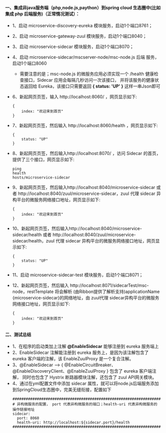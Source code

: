 
#### 一、集成非java服务端（php,node.js,paython）到spring cloud 生态圈中(比如集成 php 后端服务)（正常情况测试）：
	 
 * 1、启动 microservice-discovery-eureka 模块服务，启动1个端口8761；
 * 2、启动 microservice-gateway-zuul 模块服务，启动1个端口8040；
 * 3、启动 microservice-sidecar 模块服务，启动1个端口8070；
 * 4、启动  microservice-sidecar/mscserver-node/msc-node.js 后端 服务，启动1个端口8060
    + 需要注意的是；msc-node.js 的微服务应用必须实现一个 /health 健康检查接口，Sidecar 应用会每隔几秒访问一次该接口，
    并将该服务的健康状态返回给 Eureka，该接口只需要返回 **{ status: 'UP' }** 这样一串Json即可
 * 6、新起网页页签，输入 http://localhost:8060/ ，网页显示如下:
    ```
    {
        index: "欢迎来到首页"
    }
    ```
      
 * 7、新起网页页签，然后输入 http://localhost:8060/health ，网页显示如下:
     ```
     {
         status: "UP"
     }
     ```
 * 8、新起网页页签，然后输入http://localhost:8070/ ，访问 Sidecar 的首页，提供了三个接口，网页显示如下:
      ```
      ping
      health
      hosts/microservice-sidecar
      ```
 * 9、新起网页页签，然后输入http://localhost:8040/microservice-sidecar 或者 http://localhost:8040/zuul/microservice-sidecar，zuul 代理  sidecar 异构平台的微服务网络接口地址，网页显示如下:
     ```
     {
         index: "欢迎来到首页"
     }
     ```
 * 10、新起网页页签，然后输入http://localhost:8040/microservice-sidecar/health 或者 http://localhost:8040/zuul/microservice-sidecar/health，zuul 代理 sidecar 异构平台的微服务网络接口地址，网页显示如下:
     ```
     {
         status: "UP"
     }
     ```
 * 11、启动 microservice-sidecar-test 模块服务，启动1个端口8071；
 * 12、新起网页页签，然后输入 http://localhost:8071/sidecarTest/msc-node，restTemplate 将会解析 (由Ribbon提供了解析支持)applicationName {microservice-sidecar}的网络地址，由 zuul代理 sidecar异构平台的微服务网络接口地址，网页显示如下:
     ```
     {
         index: "欢迎来到首页"
     }
     ```	
#### 二、测试总结
 * 1、在程序的启动类加上注解 **@EnableSidecar** 能够注册到 eureka 服务端上
 * 2、EnableSidecar 注解能注册到 eureka 服务上，是因为该注解包含了 eureka 客户端的注解，该 EnableZuulProxy 是一个复合注解。
 * 3、@EnableSidecar --> { @EnableCircuitBreaker、@EnableDiscoveryClient、@EnableZuulProxy } 包含了 eureka 客户端注解，
 同时也包含了 Hystrix 断路器模块注解，还包含了 zuul API网关模块。
 * 4、通过在yml配置文件中添加 sidecar 属性，就可以将node.js后端服务添加到SpringCloud生态圈中，完美无缝衔接，配置如下
     ```
     #####################################################################################################
     # 异构微服务的配置， port 代表异构微服务的端口；health-uri 代表异构微服务的操作链接地址
     sidecar:
       port: 8060
       health-uri: http://localhost:${sidecar.port}/health
     #####################################################################################################
     ```